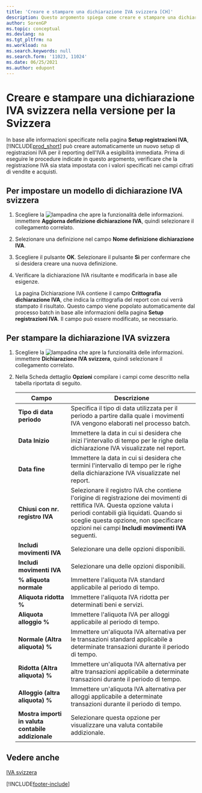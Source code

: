 ```yaml
---
title: 'Creare e stampare una dichiarazione IVA svizzera [CH]'
description: Questo argomento spiega come creare e stampare una dichiarazione IVA svizzera in base alle informazioni specificate nella pagina Setup registrazioni IVA.
author: SorenGP
ms.topic: conceptual
ms.devlang: na
ms.tgt_pltfrm: na
ms.workload: na
ms.search.keywords: null
ms.search.form: '11023, 11024'
ms.date: 06/25/2021
ms.author: edupont
---
```

# Creare e stampare una dichiarazione IVA svizzera nella versione per la Svizzera
In base alle informazioni specificate nella pagina **Setup registrazioni IVA**, [!INCLUDE[prod_short](../../includes/prod_short.md)] può creare automaticamente un nuovo setup di registrazioni IVA per il reporting dell'IVA a esigibilità immediata. Prima di eseguire le procedure indicate in questo argomento, verificare che la registrazione IVA sia stata impostata con i valori specificati nei campi cifrati di vendite e acquisti.  

## Per impostare un modello di dichiarazione IVA svizzera  

1.  Scegliere la ![lampadina che apre la funzionalità delle informazioni.](../../media/ui-search/search_small.png "Informazioni sull'operazione che si desidera eseguire") immettere **Aggiorna definizione dichiarazione IVA**, quindi selezionare il collegamento correlato.  
2.  Selezionare una definizione nel campo **Nome definizione dichiarazione IVA**.
3.  Scegliere il pulsante **OK**. Selezionare il pulsante **Sì** per confermare che si desidera creare una nuova definizione.  
4.  Verificare la dichiarazione IVA risultante e modificarla in base alle esigenze.  

     La pagina Dichiarazione IVA contiene il campo **Crittografia dichiarazione IVA**, che indica la crittografia del report con cui verrà stampato il risultato. Questo campo viene popolato automaticamente dal processo batch in base alle informazioni della pagina **Setup registrazioni IVA**. Il campo può essere modificato, se necessario.  

## Per stampare la dichiarazione IVA svizzera  

1.  Scegliere la ![lampadina che apre la funzionalità delle informazioni.](../../media/ui-search/search_small.png "Informazioni sull'operazione che si desidera eseguire") immettere **Dichiarazione IVA svizzera**, quindi selezionare il collegamento correlato.  
2.  Nella Scheda dettaglio **Opzioni** compilare i campi come descritto nella tabella riportata di seguito.  

    |Campo|Descrizione|  
    |---------------------------------|---------------------------------------|  
    |**Tipo di data periodo**|Specifica il tipo di data utilizzata per il periodo a partire dalla quale i movimenti IVA vengono elaborati nel processo batch.|
    |**Data Inizio**|Immettere la data in cui si desidera che inizi l'intervallo di tempo per le righe della dichiarazione IVA visualizzate nel report.|  
    |**Data fine**|Immettere la data in cui si desidera che termini l'intervallo di tempo per le righe della dichiarazione IVA visualizzate nel report.|  
    |**Chiusi con nr. registro IVA**|Selezionare il registro IVA che contiene l'origine di registrazione dei movimenti di rettifica IVA. Questa opzione valuta i periodi contabili già liquidati. Quando si sceglie questa opzione, non specificare opzioni nei campi **Includi movimenti IVA** seguenti.|  
    |**Includi movimenti IVA**|Selezionare una delle opzioni disponibili.|  
    |**Includi movimenti IVA**|Selezionare una delle opzioni disponibili.|  
    |**% aliquota normale**|Immettere l'aliquota IVA standard applicabile al periodo di tempo.|  
    |**Aliquota ridotta %**|Immettere l'aliquota IVA ridotta per determinati beni e servizi.|  
    |**Aliquota alloggio %**|Immettere l'aliquota IVA per alloggi applicabile al periodo di tempo.|  
    |**Normale (Altra aliquota) %**|Immettere un'aliquota IVA alternativa per le transazioni standard applicabile a determinate transazioni durante il periodo di tempo.|  
    |**Ridotta (Altra aliquota) %**|Immettere un'aliquota IVA alternativa per altre transazioni applicabile a determinate transazioni durante il periodo di tempo.|  
    |**Alloggio (altra aliquota) %**|Immettere un'aliquota IVA alternativa per alloggi applicabile a determinate transazioni durante il periodo di tempo.|  
    |**Mostra importi in valuta contabile addizionale**|Selezionare questa opzione per visualizzare una valuta contabile addizionale.|  

## Vedere anche  
 [IVA svizzera](swiss-value-added-tax.md)


[!INCLUDE[footer-include](../../includes/footer-banner.md)]
